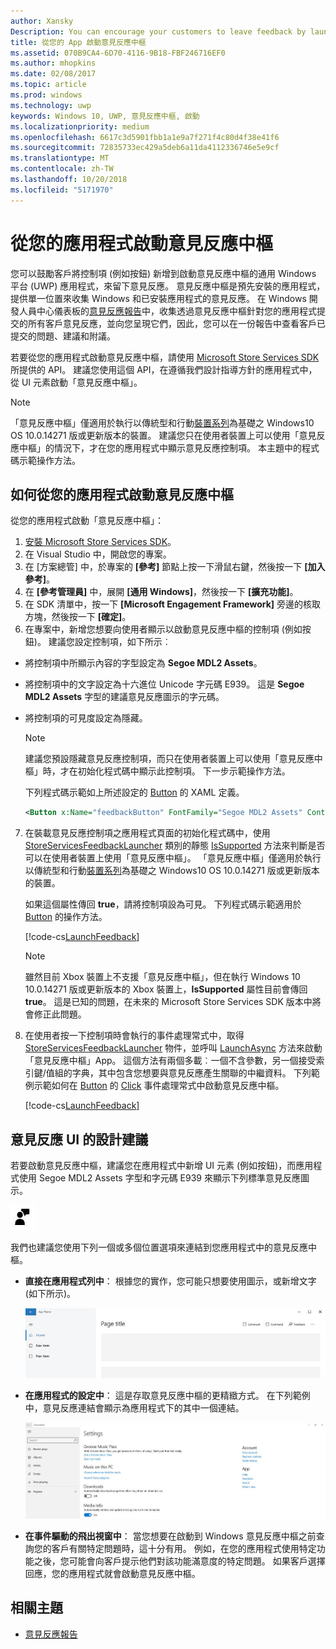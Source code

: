 ```yaml
---
author: Xansky
Description: You can encourage your customers to leave feedback by launching Feedback Hub from your app.
title: 從您的 App 啟動意見反應中樞
ms.assetid: 070B9CA4-6D70-4116-9B18-FBF246716EF0
ms.author: mhopkins
ms.date: 02/08/2017
ms.topic: article
ms.prod: windows
ms.technology: uwp
keywords: Windows 10, UWP, 意見反應中樞, 啟動
ms.localizationpriority: medium
ms.openlocfilehash: 6617c3d5901fbb1a1e9a7f271f4c80d4f38e41f6
ms.sourcegitcommit: 72835733ec429a5deb6a11da4112336746e5e9cf
ms.translationtype: MT
ms.contentlocale: zh-TW
ms.lasthandoff: 10/20/2018
ms.locfileid: "5171970"
---
```

# <a name="launch-feedback-hub-from-your-app"></a>從您的應用程式啟動意見反應中樞

您可以鼓勵客戶將控制項 (例如按鈕) 新增到啟動意見反應中樞的通用 Windows 平台 (UWP) 應用程式，來留下意見反應。 意見反應中樞是預先安裝的應用程式，提供單一位置來收集 Windows 和已安裝應用程式的意見反應。 在 Windows 開發人員中心儀表板的[意見反應報告](../publish/feedback-report.md)中，收集透過意見反應中樞針對您的應用程式提交的所有客戶意見反應，並向您呈現它們，因此，您可以在一份報告中查看客戶已提交的問題、建議和附議。

若要從您的應用程式啟動意見反應中樞，請使用 [Microsoft Store Services SDK](http://aka.ms/store-em-sdk) 所提供的 API。 建議您使用這個 API，在遵循我們設計指導方針的應用程式中，從 UI 元素啟動「意見反應中樞」。

> [!NOTE]
> 「意見反應中樞」僅適用於執行以傳統型和行動[裝置系列](https://msdn.microsoft.com/windows/uwp/get-started/universal-application-platform-guide#device-families)為基礎之 Windows10 OS 10.0.14271 版或更新版本的裝置。 建議您只在使用者裝置上可以使用「意見反應中樞」的情況下，才在您的應用程式中顯示意見反應控制項。 本主題中的程式碼示範操作方法。

## <a name="how-to-launch-feedback-hub-from-your-app"></a>如何從您的應用程式啟動意見反應中樞

從您的應用程式啟動「意見反應中樞」：

1. [安裝 Microsoft Store Services SDK](microsoft-store-services-sdk.md#install-the-sdk)。
2. 在 Visual Studio 中，開啟您的專案。
3. 在 \[方案總管\] 中，於專案的 **\[參考\]** 節點上按一下滑鼠右鍵，然後按一下 **\[加入參考\]**。
4. 在 **\[參考管理員\]** 中，展開 **\[通用 Windows\]**，然後按一下 **\[擴充功能\]**。
5. 在 SDK 清單中，按一下 **\[Microsoft Engagement Framework\]** 旁邊的核取方塊，然後按一下 **\[確定\]**。
6. 在專案中，新增您想要向使用者顯示以啟動意見反應中樞的控制項 (例如按鈕)。 建議您設定控制項，如下所示︰
  * 將控制項中所顯示內容的字型設定為 **Segoe MDL2 Assets**。
  * 將控制項中的文字設定為十六進位 Unicode 字元碼 E939。 這是 **Segoe MDL2 Assets** 字型的建議意見反應圖示的字元碼。
  * 將控制項的可見度設定為隱藏。
    > [!NOTE]
    > 建議您預設隱藏意見反應控制項，而只在使用者裝置上可以使用「意見反應中樞」時，才在初始化程式碼中顯示此控制項。 下一步示範操作方法。

    下列程式碼示範如上所述設定的 [Button](https://docs.microsoft.com/uwp/api/Windows.UI.Xaml.Controls.Button) 的 XAML 定義。

    ```XML
    <Button x:Name="feedbackButton" FontFamily="Segoe MDL2 Assets" Content="&#xE939;" HorizontalAlignment="Left" Margin="138,352,0,0" VerticalAlignment="Top" Visibility="Collapsed"  Click="feedbackButton_Click"/>
    ```

7. 在裝載意見反應控制項之應用程式頁面的初始化程式碼中，使用 [StoreServicesFeedbackLauncher](https://docs.microsoft.com/uwp/api/microsoft.services.store.engagement.storeservicesfeedbacklauncher) 類別的靜態 [IsSupported](https://docs.microsoft.com/uwp/api/microsoft.services.store.engagement.storeservicesfeedbacklauncher.issupported) 方法來判斷是否可以在使用者裝置上使用「意見反應中樞」。 「意見反應中樞」僅適用於執行以傳統型和行動[裝置系列](https://msdn.microsoft.com/windows/uwp/get-started/universal-application-platform-guide#device-families)為基礎之 Windows10 OS 10.0.14271 版或更新版本的裝置。

    如果這個屬性傳回 **true**，請將控制項設為可見。 下列程式碼示範適用於 [Button](https://msdn.microsoft.com/library/windows/apps/windows.ui.xaml.controls.button.aspx) 的操作方法。

    [!code-cs[LaunchFeedback](./code/StoreSDKSamples/cs/FeedbackPage.xaml.cs#ToggleFeedbackVisibility)]
      > [!NOTE]
      > 雖然目前 Xbox 裝置上不支援「意見反應中樞」，但在執行 Windows 10 10.0.14271 版或更新版本的 Xbox 裝置上，**IsSupported** 屬性目前會傳回 **true**。 這是已知的問題，在未來的 Microsoft Store Services SDK 版本中將會修正此問題。  

8. 在使用者按一下控制項時會執行的事件處理常式中，取得 [StoreServicesFeedbackLauncher](https://docs.microsoft.com/uwp/api/microsoft.services.store.engagement.storeservicesfeedbacklauncher) 物件，並呼叫 [LaunchAsync](https://docs.microsoft.com/uwp/api/microsoft.services.store.engagement.storeservicesfeedbacklauncher.launchasync) 方法來啟動「意見反應中樞」App。 這個方法有兩個多載︰一個不含參數，另一個接受索引鍵/值組的字典，其中包含您想要與意見反應產生關聯的中繼資料。 下列範例示範如何在 [Button](https://docs.microsoft.com/uwp/api/Windows.UI.Xaml.Controls.Button) 的 [Click](https://docs.microsoft.com/uwp/api/windows.ui.xaml.controls.primitives.buttonbase.click) 事件處理常式中啟動意見反應中樞。

    [!code-cs[LaunchFeedback](./code/StoreSDKSamples/cs/FeedbackPage.xaml.cs#FeedbackButtonClick)]

## <a name="design-recommendations-for-your-feedback-ui"></a>意見反應 UI 的設計建議

若要啟動意見反應中樞，建議您在應用程式中新增 UI 元素 (例如按鈕)，而應用程式使用 Segoe MDL2 Assets 字型和字元碼 E939 來顯示下列標準意見反應圖示。

![意見反應圖示](images/feedback_icon.PNG)

我們也建議您使用下列一個或多個位置選項來連結到您應用程式中的意見反應中樞。
* **直接在應用程式列中**： 根據您的實作，您可能只想要使用圖示，或新增文字 (如下所示)。

  ![意見反應圖示](images/feedback_appbar_placement.png)

* **在應用程式的設定中**： 這是存取意見反應中樞的更精緻方式。 在下列範例中，意見反應連結會顯示為應用程式下的其中一個連結。

  ![意見反應圖示](images/feedback_settings_placement.png)

* **在事件驅動的飛出視窗中**： 當您想要在啟動到 Windows 意見反應中樞之前查詢您的客戶有關特定問題時，這十分有用。 例如，在您的應用程式使用特定功能之後，您可能會向客戶提示他們對該功能滿意度的特定問題。 如果客戶選擇回應，您的應用程式就會啟動意見反應中樞。


## <a name="related-topics"></a>相關主題

* [意見反應報告](../publish/feedback-report.md)
